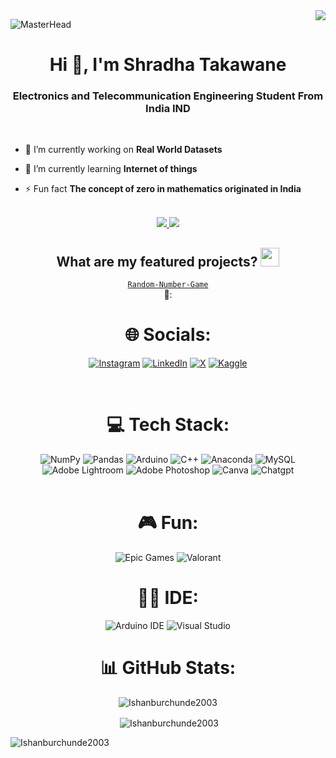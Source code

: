 <img align="right" src="https://visitor-badge.laobi.icu/badge?page_id=Shradhatakawane.Shradhatakawane" />


![MasterHead](https://www.sherpadesk.com/hubfs/Blog%20Images/IT%20Helpdesks%20The%20Key%20to%20Digital%20Transformation%20Success/Featured_Digital.gif)
<h1 align="center">Hi 👋, I'm Shradha Takawane</h1>
<h3 align="center">Electronics and Telecommunication Engineering Student From India IND</h3>
<br>

- 🔭 I’m currently working on **Real World Datasets**

- 🌱 I’m currently learning **Internet of things**

- ⚡ Fun fact **The concept of zero in mathematics originated in India**
<br>

<div align="center">
  <a href="mailto:iburchunde@gmail.com">
    <img src="https://img.shields.io/badge/Gmail-D14836?style=for-the-badge&logo=gmail&logoColor=white" />
  </a>
  <a href="http://linkedin.com/in/ishan-burchunde-282645151" target="_blank">
    <img src="https://img.shields.io/badge/LinkedIn-0077B5?style=for-the-badge&logo=linkedin&logoColor=white" target="_blank" />
  </a>

## What are my featured projects? <img src="https://user-images.githubusercontent.com/99719265/222153230-7756628c-4daf-4d16-9f06-e52ac3955942.gif" width="30px"> 
<code>[Random-Number-Game ](https://lnkd.in/dEeUpyXY)</code>🍵:



# 🌐 Socials:
[![Instagram](https://img.shields.io/badge/Instagram-E4405F?style=for-the-badge&logo=instagram&logoColor=white)](https://www.instagram.com/ishan_burchunde) [![LinkedIn](https://img.shields.io/badge/LinkedIn-0077B5?style=for-the-badge&logo=linkedin&logoColor=white)](http://linkedin.com/in/ishan-burchunde-282645151) [![X](https://img.shields.io/badge/X-000000?style=for-the-badge&logo=x&logoColor=white)](https://x.com/IBurchunde_) [![Kaggle](https://img.shields.io/badge/Kaggle-20BEFF?style=for-the-badge&logo=Kaggle&logoColor=white)](https://www.kaggle.com/ishanburchunde)

<br>

# 💻 Tech Stack:
![NumPy](https://img.shields.io/badge/Numpy-777BB4?style=for-the-badge&logo=numpy&logoColor=white) ![Pandas](https://img.shields.io/badge/Pandas-2C2D72?style=for-the-badge&logo=pandas&logoColor=white) ![Arduino](https://img.shields.io/badge/Arduino-00979D?style=for-the-badge&logo=Arduino&logoColor=white) ![C++](https://img.shields.io/badge/C%2B%2B-00599C?style=for-the-badge&logo=c%2B%2B&logoColor=white) ![Anaconda](https://img.shields.io/badge/conda-342B029.svg?&style=for-the-badge&logo=anaconda&logoColor=white) ![MySQL](https://img.shields.io/badge/MySQL-005C84?style=for-the-badge&logo=mysql&logoColor=white) ![Adobe Lightroom](https://img.shields.io/badge/Adobe%20Lightroom-31A8FF?style=for-the-badge&logo=Adobe%20Lightroom&logoColor=white) ![Adobe Photoshop](https://img.shields.io/badge/Adobe%20Photoshop-31A8FF?style=for-the-badge&logo=Adobe%20Photoshop&logoColor=black) ![Canva](https://img.shields.io/badge/Canva-%2300C4CC.svg?&style=for-the-badge&logo=Canva&logoColor=white) ![Chatgpt](https://img.shields.io/badge/ChatGPT-74aa9c?style=for-the-badge&logo=openai&logoColor=white) 
<br>
<br>

# 🎮 Fun:
![Epic Games](https://img.shields.io/badge/Epic%20Games-313131?style=for-the-badge&logo=Epic%20Games&logoColor=white) ![Valorant](https://img.shields.io/badge/Valorant-fa4454?style=for-the-badge&logo=valorant&logoColor=white)

# 👩‍💻 IDE:
![Arduino IDE](https://img.shields.io/badge/Arduino_IDE-00979D?style=for-the-badge&logo=arduino&logoColor=white) ![Visual Studio](https://img.shields.io/badge/Visual_Studio-5C2D91?style=for-the-badge&logo=visual%20studio&logoColor=white)



# 📊 GitHub Stats:

<p><img align="center" src="https://github-readme-streak-stats.herokuapp.com/?user=Ishanburchunde2003&theme=radical" alt="Ishanburchunde2003" /></p>
<p>&nbsp;<img align="center" src="https://github-readme-stats.vercel.app/api?username=Ishanburchunde2003&show_icons=true&locale=en&theme=radical" alt="Ishanburchunde2003" /></p>
<p><img align="left" src="https://github-readme-stats.vercel.app/api/top-langs?username=Ishanburchunde2003&show_icons=true&locale=en&layout=compact&theme=radical" alt="Ishanburchunde2003" /></p>


